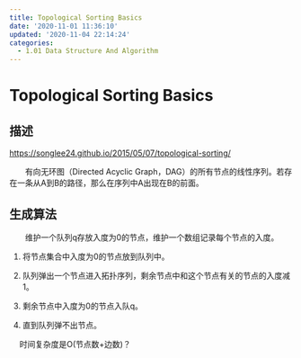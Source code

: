 ```yaml
---
title: Topological Sorting Basics
date: '2020-11-01 11:36:10'
updated: '2020-11-04 22:14:24'
categories:
  - 1.01 Data Structure And Algorithm
---
```

# Topological Sorting Basics

## 描述

<https://songlee24.github.io/2015/05/07/topological-sorting/>

　　有向无环图（Directed Acyclic Graph，DAG）的所有节点的线性序列。若存在一条从A到B的路径，那么在序列中A出现在B的前面。

## 生成算法

　　维护一个队列q存放入度为0的节点，维护一个数组记录每个节点的入度。

1. 将节点集合中入度为0的节点放到队列中。
   
2. 队列弹出一个节点进入拓扑序列，剩余节点中和这个节点有关的节点的入度减1。
   
3. 剩余节点中入度为0的节点入队q。
   
4. 直到队列弹不出节点。

　 时间复杂度是O(节点数+边数)？
